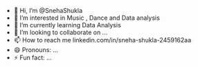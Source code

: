 - 👋 Hi, I’m @SnehaShukla
- 👀 I’m interested in Music , Dance and Data analysis
- 🌱 I’m currently learning Data Analysis
- 💞️ I’m looking to collaborate on ...
- 📫 How to reach me linkedin.com/in/sneha-shukla-2459162aa
- 😄 Pronouns: ...
- ⚡ Fun fact: ...

<!---
snehaforyou/snehaforyou is a ✨ special ✨ repository because its `README.md` (this file) appears on your GitHub profile.
You can click the Preview link to take a look at your changes.
--->

